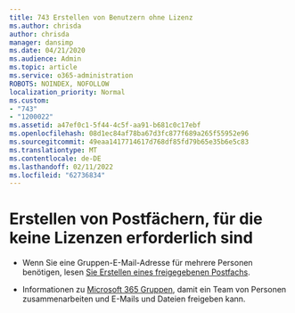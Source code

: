 ```yaml
---
title: 743 Erstellen von Benutzern ohne Lizenz
ms.author: chrisda
author: chrisda
manager: dansimp
ms.date: 04/21/2020
ms.audience: Admin
ms.topic: article
ms.service: o365-administration
ROBOTS: NOINDEX, NOFOLLOW
localization_priority: Normal
ms.custom:
- "743"
- "1200022"
ms.assetid: a47ef0c1-5f44-4c5f-aa91-b681c0c17ebf
ms.openlocfilehash: 08d1ec84af78ba67d3fc877f689a265f55952e96
ms.sourcegitcommit: 49eaa1417714617d768df85fd79b65e35b6e5c83
ms.translationtype: MT
ms.contentlocale: de-DE
ms.lasthandoff: 02/11/2022
ms.locfileid: "62736834"
---
```

# <a name="create-mailboxes-that-dont-require-licenses"></a>Erstellen von Postfächern, für die keine Lizenzen erforderlich sind

- Wenn Sie eine Gruppen-E-Mail-Adresse für mehrere Personen benötigen, lesen [Sie Erstellen eines freigegebenen Postfachs](https://docs.microsoft.com/microsoft-365/admin/email/create-a-shared-mailbox).

- Informationen zu [Microsoft 365 Gruppen](https://support.office.com/article/b565caa1-5c40-40ef-9915-60fdb2d97fa2), damit ein Team von Personen zusammenarbeiten und E-Mails und Dateien freigeben kann.
